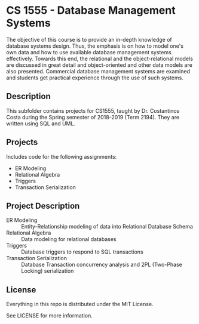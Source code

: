 # CS 1555 - Database Management Systems

The objective of this course is to provide an in-depth knowledge of database systems design. Thus, the emphasis is on how to model one's own data and how to use available database management systems effectively. Towards this end, the relational and the object-relational models are discussed in great detail and object-oriented and other data models are also presented. Commercial database management systems are examined and students get practical experience through the use of such systems.

## Description

This subfolder contains projects for CS1555, taught by Dr. Costantinos Costa during the Spring semester of 2018-2019 (Term 2194). They are written using SQL and UML.

## Projects

Includes code for the following assignments:
  - ER Modeling
  - Relational Algebra
  - Triggers
  - Transaction Serialization

## Project Description

<dl>
  <dt>ER Modeling</dt>
  <dd>Entity-Relationship modeling of data into Relational Database Schema</dd>
  <dt>Relational Algebra</dt>
  <dd>Data modeling for relational databases</dd>
  <dt>Triggers</dt>
  <dd>Database triggers to respond to SQL transactions</dd>
  <dt>Transaction Serialization</dt>
  <dd>Database Transaction concurrency analysis and 2PL (Two-Phase Locking) serialization</dd>
</dl>


## License

Everything in this repo is distributed under the MIT License.

See LICENSE for more information.
